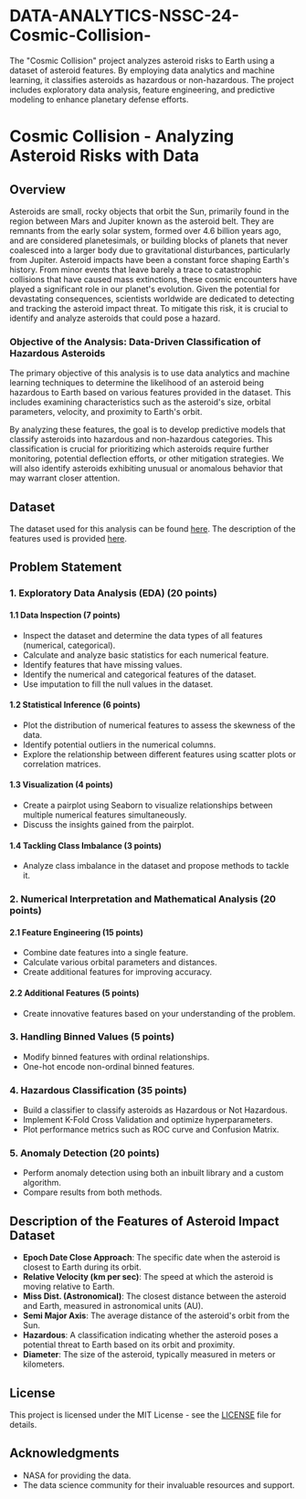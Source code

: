 # DATA-ANALYTICS-NSSC-24-Cosmic-Collision-
The "Cosmic Collision" project analyzes asteroid risks to Earth using a dataset of asteroid features. By employing data analytics and machine learning, it classifies asteroids as hazardous or non-hazardous. The project includes exploratory data analysis, feature engineering, and predictive modeling to enhance planetary defense efforts.
# Cosmic Collision - Analyzing Asteroid Risks with Data

## Overview

Asteroids are small, rocky objects that orbit the Sun, primarily found in the region between Mars and Jupiter known as the asteroid belt. They are remnants from the early solar system, formed over 4.6 billion years ago, and are considered planetesimals, or building blocks of planets that never coalesced into a larger body due to gravitational disturbances, particularly from Jupiter. Asteroid impacts have been a constant force shaping Earth's history. From minor events that leave barely a trace to catastrophic collisions that have caused mass extinctions, these cosmic encounters have played a significant role in our planet's evolution. Given the potential for devastating consequences, scientists worldwide are dedicated to detecting and tracking the asteroid impact threat. To mitigate this risk, it is crucial to identify and analyze asteroids that could pose a hazard.

### Objective of the Analysis: Data-Driven Classification of Hazardous Asteroids

The primary objective of this analysis is to use data analytics and machine learning techniques to determine the likelihood of an asteroid being hazardous to Earth based on various features provided in the dataset. This includes examining characteristics such as the asteroid's size, orbital parameters, velocity, and proximity to Earth's orbit.

By analyzing these features, the goal is to develop predictive models that classify asteroids into hazardous and non-hazardous categories. This classification is crucial for prioritizing which asteroids require further monitoring, potential deflection efforts, or other mitigation strategies. We will also identify asteroids exhibiting unusual or anomalous behavior that may warrant closer attention.

## Dataset

The dataset used for this analysis can be found [here](#). The description of the features used is provided [here](#).

## Problem Statement

### 1. Exploratory Data Analysis (EDA) (20 points)

#### 1.1 Data Inspection (7 points)
- Inspect the dataset and determine the data types of all features (numerical, categorical).
- Calculate and analyze basic statistics for each numerical feature.
- Identify features that have missing values.
- Identify the numerical and categorical features of the dataset.
- Use imputation to fill the null values in the dataset.

#### 1.2 Statistical Inference (6 points)
- Plot the distribution of numerical features to assess the skewness of the data.
- Identify potential outliers in the numerical columns.
- Explore the relationship between different features using scatter plots or correlation matrices.

#### 1.3 Visualization (4 points)
- Create a pairplot using Seaborn to visualize relationships between multiple numerical features simultaneously.
- Discuss the insights gained from the pairplot.

#### 1.4 Tackling Class Imbalance (3 points)
- Analyze class imbalance in the dataset and propose methods to tackle it.

### 2. Numerical Interpretation and Mathematical Analysis (20 points)

#### 2.1 Feature Engineering (15 points)
- Combine date features into a single feature.
- Calculate various orbital parameters and distances.
- Create additional features for improving accuracy.

#### 2.2 Additional Features (5 points)
- Create innovative features based on your understanding of the problem.

### 3. Handling Binned Values (5 points)
- Modify binned features with ordinal relationships.
- One-hot encode non-ordinal binned features.

### 4. Hazardous Classification (35 points)
- Build a classifier to classify asteroids as Hazardous or Not Hazardous.
- Implement K-Fold Cross Validation and optimize hyperparameters.
- Plot performance metrics such as ROC curve and Confusion Matrix.

### 5. Anomaly Detection (20 points)
- Perform anomaly detection using both an inbuilt library and a custom algorithm.
- Compare results from both methods.

## Description of the Features of Asteroid Impact Dataset

- **Epoch Date Close Approach**: The specific date when the asteroid is closest to Earth during its orbit.
- **Relative Velocity (km per sec)**: The speed at which the asteroid is moving relative to Earth.
- **Miss Dist. (Astronomical)**: The closest distance between the asteroid and Earth, measured in astronomical units (AU).
- **Semi Major Axis**: The average distance of the asteroid's orbit from the Sun.
- **Hazardous**: A classification indicating whether the asteroid poses a potential threat to Earth based on its orbit and proximity.
- **Diameter**: The size of the asteroid, typically measured in meters or kilometers.

## License

This project is licensed under the MIT License - see the [LICENSE](LICENSE) file for details.

## Acknowledgments

- NASA for providing the data.
- The data science community for their invaluable resources and support.
